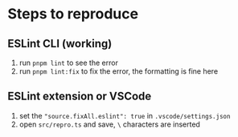 # Steps to reproduce

## ESLint CLI (working)
1. run `pnpm lint` to see the error
2. run `pnpm lint:fix` to fix the error, the formatting is fine here

## ESLint extension or VSCode
1. set the `"source.fixAll.eslint": true` in `.vscode/settings.json`
2. open `src/repro.ts` and save, `\` characters are inserted